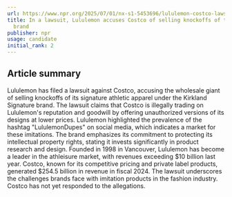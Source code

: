 ```yaml
---
url: https://www.npr.org/2025/07/01/nx-s1-5453696/lululemon-costco-lawsuit-fashion-knockoffs-dupes
title: In a lawsuit, Lululemon accuses Costco of selling knockoffs of the athleisure
  brand
publisher: npr
usage: candidate
initial_rank: 2
---
```

## Article summary
Lululemon has filed a lawsuit against Costco, accusing the wholesale giant of selling knockoffs of its signature athletic apparel under the Kirkland Signature brand. The lawsuit claims that Costco is illegally trading on Lululemon's reputation and goodwill by offering unauthorized versions of its designs at lower prices. Lululemon highlighted the prevalence of the hashtag "LululemonDupes" on social media, which indicates a market for these imitations. The brand emphasizes its commitment to protecting its intellectual property rights, stating it invests significantly in product research and design. Founded in 1998 in Vancouver, Lululemon has become a leader in the athleisure market, with revenues exceeding $10 billion last year. Costco, known for its competitive pricing and private label products, generated $254.5 billion in revenue in fiscal 2024. The lawsuit underscores the challenges brands face with imitation products in the fashion industry. Costco has not yet responded to the allegations.
